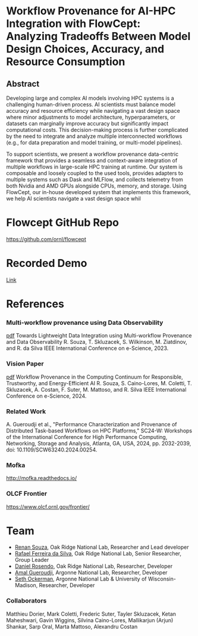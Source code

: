 # Workflow Provenance for AI-HPC Integration with FlowCept: Analyzing Tradeoffs Between Model Design Choices, Accuracy, and Resource Consumption

## Abstract

Developing large and complex AI models involving HPC systems is a challenging human-driven process. AI scientists must balance model accuracy and resource efficiency while navigating a vast design space where minor adjustments to model architecture, hyperparameters, or datasets can marginally improve accuracy but significantly impact computational costs. This decision-making process is further complicated by the need to integrate and analyze multiple interconnected workflows (e.g., for data preparation and model training, or multi-model pipelines).

To support scientists, we present a workflow provenance data-centric framework that provides a seamless and context-aware integration of multiple workflows in large-scale HPC training at runtime. Our system is composable and loosely coupled to the used tools, provides adapters to multiple systems such as Dask and MLFlow, and collects telemetry from both Nvidia and AMD GPUs alongside CPUs, memory, and storage. Using FlowCept, our in-house developed system that implements this framework, we help AI scientists navigate a vast design space whil



# Flowcept GitHub Repo

https://github.com/ornl/flowcept

# Recorded Demo

[Link](https://drive.google.com/file/d/1OX6wYAc83ca3EEscLdpBoR4CZPRkf-Kg/view?usp=sharing)

# References

### Multi-workflow provenance using Data Observability
[pdf](https://arxiv.org/pdf/2308.09004.pdf) Towards Lightweight Data Integration using Multi-workflow Provenance and Data Observability
R. Souza, T. Skluzacek, S. Wilkinson, M. Ziatdinov, and R. da Silva
IEEE International Conference on e-Science, 2023. 

### Vision Paper
[pdf](https://www.osti.gov/servlets/purl/2478344) Workflow Provenance in the Computing Continuum for Responsible, Trustworthy, and Energy-Efficient AI
R. Souza, S. Caino-Lores, M. Coletti, T. Skluzacek, A. Costan, F. Suter, M. Mattoso, and R. Silva
IEEE International Conference on e-Science, 2024. 

### Related Work

A. Gueroudji et al., "Performance Characterization and Provenance of Distributed Task-based Workflows on HPC Platforms," SC24-W: Workshops of the International Conference for High Performance Computing, Networking, Storage and Analysis, Atlanta, GA, USA, 2024, pp. 2032-2039, doi: 10.1109/SCW63240.2024.00254.

### Mofka

http://mofka.readthedocs.io/

### OLCF Frontier

https://www.olcf.ornl.gov/frontier/

# Team

- [Renan Souza](https://renansouza.org), Oak Ridge National Lab, Researcher and Lead developer
- [Rafael Ferreira da Silva](https://rafaelsilva.com/), Oak Ridge National Lab, Senior Researcher, Group Leader
- [Daniel Rosendo](https://www.ornl.gov/staff-profile/daniel-rosendo), Oak Ridge National Lab, Researcher, Developer
- [Amal Gueroudji](https://www.anl.gov/profile/amal-gueroudji), Argonne National Lab, Researcher, Developer
- [Seth Ockerman](https://ockermansethgvsu.github.io/), Argonne National Lab & University of Wisconsin-Madison, Researcher, Developer

### Collaborators

Matthieu Dorier, Mark Coletti, Frederic Suter, Tayler Skluzacek, Ketan Maheshwari, Gavin Wiggins, Silvina Caino-Lores, Mallikarjun (Arjun) Shankar, Sarp Oral, Marta Mattoso, Alexandru Costan





